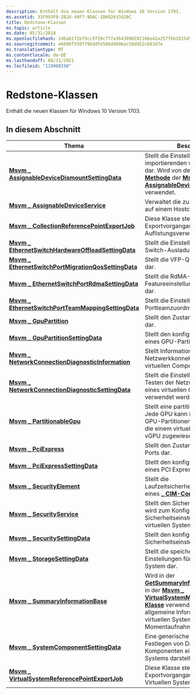 ```yaml
---
description: Enthält die neuen Klassen für Windows 10 Version 1703.
ms.assetid: 33F993F0-2B20-49F7-9DAC-1D682633420C
title: Redstone-Klassen
ms.topic: article
ms.date: 05/31/2018
ms.openlocfilehash: 1d6a61f2b79cc9739cff7a3643096592186e42a257fbb101549cd6719b75fc7b
ms.sourcegitcommit: e6600f550f79bddfe58bd4696ac50dd52cb03d7e
ms.translationtype: MT
ms.contentlocale: de-DE
ms.lasthandoff: 08/11/2021
ms.locfileid: "119980190"
---
```

# <a name="redstone-classes"></a>Redstone-Klassen

Enthält die neuen Klassen für Windows 10 Version 1703.

## <a name="in-this-section"></a>In diesem Abschnitt



| Thema                                                                                                                | Beschreibung                                                                                                                                                                                                                                                                                               |
|----------------------------------------------------------------------------------------------------------------------|-----------------------------------------------------------------------------------------------------------------------------------------------------------------------------------------------------------------------------------------------------------------------------------------------------------|
| [**Msvm \_ AssignableDeviceDismountSettingData**](msvm-assignabledevicedismountsettingdata.md)<br/>             | Stellt die Einstellungen eines zu importierenden virtuellen Systems dar. Wird von der [**Dismount-Methode**](msvm-assignabledeviceservice-dismountassignabledevice.md) der [**Msvm \_ AssignableDeviceService-Klasse**](msvm-assignabledeviceservice.md) verwendet.<br/>                                                        |
| [**Msvm \_ AssignableDeviceService**](msvm-assignabledeviceservice.md)<br/>                                     | Verwaltet die zu weisenden Geräte auf einem Hostcomputersystem.<br/>                                                                                                                                                                                                                                      |
| [**Msvm \_ CollectionReferencePointExportJob**](msvm-collectionreferencepointexportjob.md)<br/>                 | Diese Klasse stellt einen Exportvorgangauftrag für einen Auflistungsverweispunkt dar.<br/>                                                                                                                                                                                                                       |
| [**Msvm \_ EthernetSwitchHardwareOffloadSettingData**](msvm-ethernetswitchhardwareoffloadsettingdata.md)<br/>   | Stellt die Einstellungen für die Switch-Ausladung dar.<br/>                                                                                                                                                                                                                                                        |
| [**Msvm \_ EthernetSwitchPortMigrationQosSettingData**](msvm-ethernetswitchportmigrationqossettingdata.md)<br/> | Stellt die VFP-QOS-Einstellungen dar.<br/>                                                                                                                                                                                                                                                               |
| [**Msvm \_ EthernetSwitchPortRdmaSettingData**](msvm-ethernetswitchportrdmasettingdata.md)<br/>                 | Stellt die RdMA-Featureeinstellungsdaten des Ports dar.<br/>                                                                                                                                                                                                                                                 |
| [**Msvm \_ EthernetSwitchPortTeamMappingSettingData**](msvm-ethernetswitchportteammappingsettingdata.md)<br/>   | Stellt die Einstellungsdaten der Portteamzuordnungsfunktion dar.<br/>                                                                                                                                                                                                                                         |
| [**Msvm \_ GpuPartition**](msvm-gpupartition.md)<br/>                                                           | Stellt den Zustand der GPU-Partition dar.<br/>                                                                                                                                                                                                                                                     |
| [**Msvm \_ GpuPartitionSettingData**](msvm-gpupartitionsettingdata.md)<br/>                                     | Stellt den konfigurierten Zustand eines GPU-Partitionsgeräts dar.<br/>                                                                                                                                                                                                                                     |
| [**Msvm \_ NetworkConnectionDiagnosticInformation**](msvm-networkconnectiondiagnosticinformation.md)<br/>       | Stellt Informationen zur Netzwerkkonnektivität für einen virtuellen Computer zur Verfügung.<br/>                                                                                                                                                                                                                     |
| [**Msvm \_ NetworkConnectionDiagnosticSettingData**](msvm-networkconnectiondiagnosticsettingdata.md)<br/>       | Stellt die Einstellungen dar, die zum Testen der Netzwerkkonnektivität eines virtuellen Computers verwendet werden. <br/>                                                                                                                                                                                                           |
| [**Msvm \_ PartitionableGpu**](msvm-partitionablegpu.md)<br/>                                                   | Stellt eine partitionierbare GPU dar. Jede GPU kann in eine Reihe von GPU-Partitionen aufgeteilt werden, die einem virtuellen Computer als vGPU zugewiesen werden können.<br/>                                                                                                                                                  |
| [**Msvm \_ PciExpress**](msvm-pciexpress.md)<br/>                                                               | Stellt den Zustand des PCI Express-Ports dar.<br/>                                                                                                                                                                                                                                                  |
| [**Msvm \_ PciExpressSettingData**](msvm-pciexpresssettingdata.md)<br/>                                         | Stellt den konfigurierten Zustand eines PCI Express-Ports dar.<br/>                                                                                                                                                                                                                                         |
| [**Msvm \_ SecurityElement**](msvm-securityelement.md)<br/>                                                     | Stellt die Laufzeitsicherheitseinstellungen eines [**\_ CIM-Computersystems dar.**](cim-computersystem.md)<br/>                                                                                                                                                                                               |
| [**Msvm \_ SecurityService**](msvm-securityservice.md)<br/>                                                     | Stellt den Sicherheitsdienst dar. Es wird zum Konfigurieren der Sicherheitseinstellungen des virtuellen Systems verwendet.<br/>                                                                                                                                                                                                  |
| [**Msvm \_ SecuritySettingData**](msvm-securitysettingdata.md)<br/>                                             | Stellt den konfigurierten Status der Sicherheitseinstellungen für dar. <br/>                                                                                                                                                                                                                                  |
| [**Msvm \_ StorageSettingData**](msvm-storagesettingdata.md)<br/>                                               | Stellt die speicherspezifischen Einstellungen für ein virtuelles System dar.<br/>                                                                                                                                                                                                                                 |
| [**Msvm \_ SummaryInformationBase**](msvm-summaryinformationbase.md)<br/>                                       | Wird in der [**GetSummaryInformation-Methode**](getsummaryinformation-msvm-virtualsystemmanagementservice.md) in der [**Msvm \_ VirtualSystemManagementService-Klasse**](msvm-virtualsystemmanagementservice.md) verwendet, um schnell allgemeine Informationen zu einem virtuellen System oder einer Momentaufnahme abzurufen.<br/> |
| [**Msvm \_ SystemComponentSettingData**](msvm-systemcomponentsettingdata.md)<br/>                               | Eine generische Basisklasse zum Festlegen von Datenklassen, die Komponenten eines virtuellen Systems darstellen.<br/>                                                                                                                                                                                                     |
| [**Msvm \_ VirtualSystemReferencePointExportJob**](msvm-virtualsystemreferencepointexportjob.md)<br/>           | Diese Klasse stellt einen Exportvorgangauftrag für den Virtuellen Systemverweispunkt dar.<br/>                                                                                                                                                                                                                   |



 

 

 




